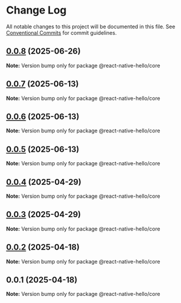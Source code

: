 # Change Log

All notable changes to this project will be documented in this file.
See [Conventional Commits](https://conventionalcommits.org) for commit guidelines.

## [0.0.8](https://github.com/ajp8164/react-native-hello/compare/@react-native-hello/core@0.0.7...@react-native-hello/core@0.0.8) (2025-06-26)

**Note:** Version bump only for package @react-native-hello/core

## [0.0.7](https://github.com/ajp8164/react-native-hello/compare/@react-native-hello/core@0.0.6...@react-native-hello/core@0.0.7) (2025-06-13)

**Note:** Version bump only for package @react-native-hello/core

## [0.0.6](https://github.com/ajp8164/react-native-hello/compare/@react-native-hello/core@0.0.5...@react-native-hello/core@0.0.6) (2025-06-13)

**Note:** Version bump only for package @react-native-hello/core

## [0.0.5](https://github.com/ajp8164/react-native-hello/compare/@react-native-hello/core@0.0.4...@react-native-hello/core@0.0.5) (2025-06-13)

**Note:** Version bump only for package @react-native-hello/core

## [0.0.4](https://github.com/ajp8164/react-native-hello/compare/@react-native-hello/core@0.0.3...@react-native-hello/core@0.0.4) (2025-04-29)

**Note:** Version bump only for package @react-native-hello/core

## [0.0.3](https://github.com/ajp8164/react-native-hello/compare/@react-native-hello/core@0.0.2...@react-native-hello/core@0.0.3) (2025-04-29)

**Note:** Version bump only for package @react-native-hello/core

## [0.0.2](https://github.com/ajp8164/react-native-hello/compare/@react-native-hello/core@0.0.1...@react-native-hello/core@0.0.2) (2025-04-18)

**Note:** Version bump only for package @react-native-hello/core

## 0.0.1 (2025-04-18)

**Note:** Version bump only for package @react-native-hello/core
